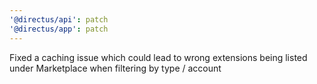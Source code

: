 ```yaml
---
'@directus/api': patch
'@directus/app': patch
---
```


Fixed a caching issue which could lead to wrong extensions being listed under Marketplace when filtering by type / account
